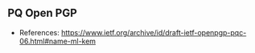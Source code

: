 ## PQ Open PGP
- References: https://www.ietf.org/archive/id/draft-ietf-openpgp-pqc-06.html#name-ml-kem
